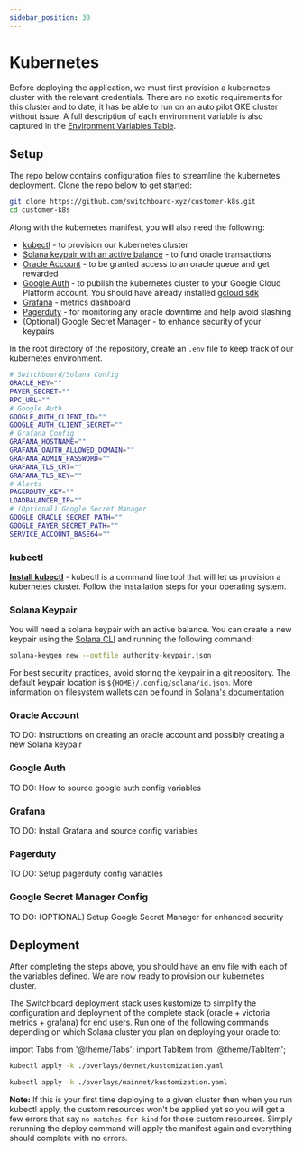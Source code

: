 ```yaml
---
sidebar_position: 30
---
```


# Kubernetes

Before deploying the application, we must first provision a kubernetes cluster with the relevant credentials. There are no exotic requirements for this cluster and to date, it has be able to run on an auto pilot GKE cluster without issue. A full description of each environment variable is also captured in the [Environment Variables Table](./env.md).

## Setup

The repo below contains configuration files to streamline the kubernetes deployment. Clone the repo below to get started:

```bash
git clone https://github.com/switchboard-xyz/customer-k8s.git
cd customer-k8s
```

Along with the kubernetes manifest, you will also need the following:

- [kubectl](#kubectl) - to provision our kubernetes cluster
- [Solana keypair with an active balance](#solana-keypair) - to fund oracle transactions
- [Oracle Account](#oracle-account) - to be granted access to an oracle queue and get rewarded
- [Google Auth](#google-auth) - to publish the kubernetes cluster to your Google Cloud Platform account. You should have already installed [gcloud sdk](./cloud-providers.md)
- [Grafana](#grafana) - metrics dashboard
- [Pagerduty](#pagerduty) - for monitoring any oracle downtime and help avoid slashing
- (Optional) Google Secret Manager - to enhance security of your keypairs

In the root directory of the repository, create an `.env` file to keep track of our kubernetes environment.

```bash env title=".env"
# Switchboard/Solana Config
ORACLE_KEY=""
PAYER_SECRET=""
RPC_URL=""
# Google Auth
GOOGLE_AUTH_CLIENT_ID=""
GOOGLE_AUTH_CLIENT_SECRET=""
# Grafana Config
GRAFANA_HOSTNAME=""
GRAFANA_OAUTH_ALLOWED_DOMAIN=""
GRAFANA_ADMIN_PASSWORD=""
GRAFANA_TLS_CRT=""
GRAFANA_TLS_KEY=""
# Alerts
PAGERDUTY_KEY=""
LOADBALANCER_IP=""
# (Optional) Google Secret Manager
GOOGLE_ORACLE_SECRET_PATH=""
GOOGLE_PAYER_SECRET_PATH=""
SERVICE_ACCOUNT_BASE64=""
```

### kubectl

**[Install kubectl](https://kubernetes.io/docs/tasks/tools/#kubectl)** - kubectl is a command line tool that will let us provision a kubernetes cluster. Follow the installation steps for your operating system.

### Solana Keypair

You will need a solana keypair with an active balance. You can create a new keypair using the [Solana CLI](https://docs.solana.com/cli/install-solana-cli-tools) and running the following command:

```bash
solana-keygen new --outfile authority-keypair.json
```

For best security practices, avoid storing the keypair in a git repository. The default keypair location is `${HOME}/.config/solana/id.json`. More information on filesystem wallets can be found in [Solana's documentation](https://docs.solana.com/wallet-guide/file-system-wallet)

### Oracle Account

TO DO: Instructions on creating an oracle account and possibly creating a new Solana keypair

### Google Auth

TO DO: How to source google auth config variables

### Grafana

TO DO: Install Grafana and source config variables

### Pagerduty

TO DO: Setup pagerduty config variables

### Google Secret Manager Config

TO DO: (OPTIONAL) Setup Google Secret Manager for enhanced security

## Deployment

After completing the steps above, you should have an env file with each of the variables defined. We are now ready to provision our kubernetes cluster.

The Switchboard deployment stack uses kustomize to simplify the configuration and deployment of the complete stack (oracle + victoria metrics + grafana) for end users. Run one of the following commands depending on which Solana cluster you plan on deploying your oracle to:

import Tabs from '@theme/Tabs';
import TabItem from '@theme/TabItem';

<Tabs>
<TabItem value="devnet" label="Devnet" default>

```bash
kubectl apply -k ./overlays/devnet/kustomization.yaml
```

</TabItem>
<TabItem value="mainnet" label="Main-net">

```bash
kubectl apply -k ./overlays/mainnet/kustomization.yaml
```

</TabItem>
</Tabs>

**Note:** If this is your first time deploying to a given cluster then when you run kubectl apply, the custom resources won't be applied yet so you will get a few errors that say `no matches for kind` for those custom resources. Simply rerunning the deploy command will apply the manifest again and everything should complete with no errors.
